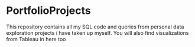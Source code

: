 # PortfolioProjects

This repository contains all my SQL code and queries from personal data exploration projects i have taken up myself. You will also find visualizations from Tableau in here too
